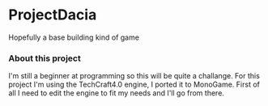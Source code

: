 # ProjectDacia  
Hopefully a base building kind of game


### About this project

I'm still a beginner at programming so this will be quite a challange. For this project I'm using the TechCraft4.0 engine, I ported it to MonoGame. First of all I need to edit the engine to fit my needs and I'll go from there. 
